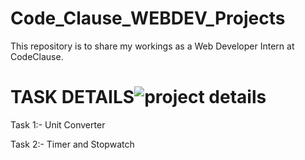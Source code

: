 # Code_Clause_WEBDEV_Projects


This repository is to share my workings as a Web Developer Intern at CodeClause.


# TASK DETAILS![project details](https://user-images.githubusercontent.com/85787217/223463037-dc4bd3fa-697e-4b10-ab02-c0a933d33061.png)


Task 1:- Unit Converter

Task 2:- Timer and Stopwatch
